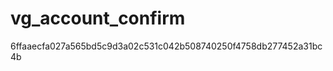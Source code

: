 vg_account_confirm
==================


6ffaaecfa027a565bd5c9d3a02c531c042b508740250f4758db277452a31bc4b
